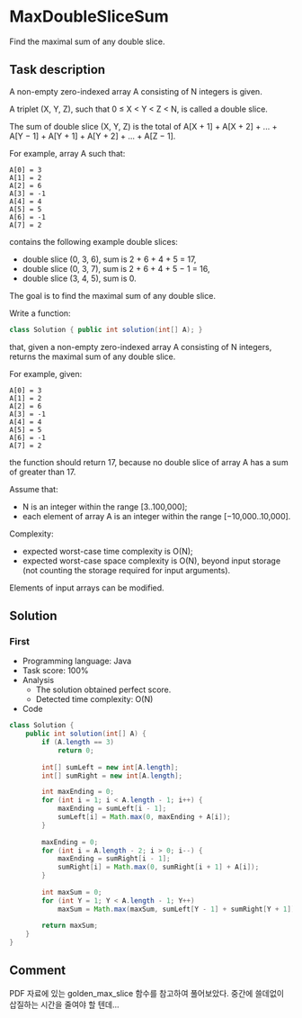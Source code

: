 # MaxDoubleSliceSum

Find the maximal sum of any double slice.

## Task description

A non-empty zero-indexed array A consisting of N integers is given.

A triplet (X, Y, Z), such that 0 ≤ X < Y < Z < N, is called a double slice.

The sum of double slice (X, Y, Z) is the total of A[X + 1] + A[X + 2] + ... + A[Y − 1] + A[Y + 1] + A[Y + 2] + ... + A[Z − 1].

For example, array A such that:

    A[0] = 3
    A[1] = 2
    A[2] = 6
    A[3] = -1
    A[4] = 4
    A[5] = 5
    A[6] = -1
    A[7] = 2

contains the following example double slices:

* double slice (0, 3, 6), sum is 2 + 6 + 4 + 5 = 17,
* double slice (0, 3, 7), sum is 2 + 6 + 4 + 5 − 1 = 16,
* double slice (3, 4, 5), sum is 0.

The goal is to find the maximal sum of any double slice.

Write a function:

```java
class Solution { public int solution(int[] A); }
```

that, given a non-empty zero-indexed array A consisting of N integers, returns the maximal sum of any double slice.

For example, given:

    A[0] = 3
    A[1] = 2
    A[2] = 6
    A[3] = -1
    A[4] = 4
    A[5] = 5
    A[6] = -1
    A[7] = 2

the function should return 17, because no double slice of array A has a sum of greater than 17.

Assume that:

* N is an integer within the range [3..100,000];
* each element of array A is an integer within the range [−10,000..10,000].

Complexity:

* expected worst-case time complexity is O(N);
* expected worst-case space complexity is O(N), beyond input storage (not counting the storage required for input arguments).

Elements of input arrays can be modified.

## Solution

### First

* Programming language: Java
* Task score: 100%
* Analysis
  - The solution obtained perfect score.
  - Detected time complexity: O(N)
* Code

```java
class Solution {
    public int solution(int[] A) {
        if (A.length == 3)
            return 0;
            
        int[] sumLeft = new int[A.length];
        int[] sumRight = new int[A.length];

        int maxEnding = 0;
        for (int i = 1; i < A.length - 1; i++) {
            maxEnding = sumLeft[i - 1];
            sumLeft[i] = Math.max(0, maxEnding + A[i]);
        }
        
        maxEnding = 0;
        for (int i = A.length - 2; i > 0; i--) {
            maxEnding = sumRight[i - 1];
            sumRight[i] = Math.max(0, sumRight[i + 1] + A[i]);
        }
        
        int maxSum = 0;
        for (int Y = 1; Y < A.length - 1; Y++)
            maxSum = Math.max(maxSum, sumLeft[Y - 1] + sumRight[Y + 1]);
        
        return maxSum;
    }
}
```

## Comment

PDF 자료에 있는 golden_max_slice 함수를 참고하여 풀어보았다. 중간에 쓸데없이 삽질하는 시간을 줄여야 할 텐데...
